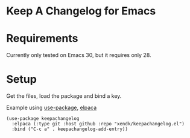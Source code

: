 # Keep A Changelog for Emacs

# Requirements

Currently only tested on Emacs 30, but it requires only 28.

# Setup

Get the files, load the package and bind a key.

Example using [use-package](https://github.com/jwiegley/use-package),
[elpaca](https://github.com/progfolio/elpaca)

``` emacs-lisp
(use-package keepachangelog
  :elpaca (:type git :host github :repo "xendk/keepachangelog.el")
  :bind ("C-c a" . keepachangelog-add-entry))
```
